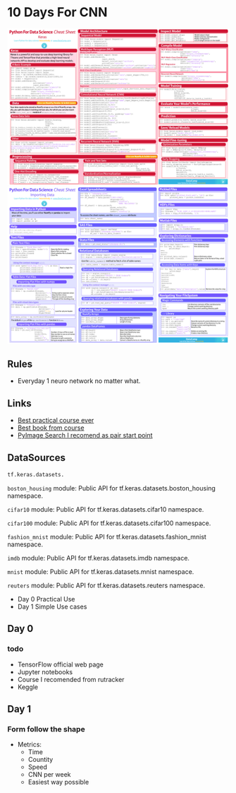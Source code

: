 # 10 Days For CNN


![Keras](CheetSheats\P-Keras.jpg)
![Keras](CheetSheats\P-ImportingData.jpg)

## Rules 

- Everyday 1 neuro network no matter what.

## Links

- [Best practical course ever](https://rutracker.org/forum/viewtopic.php?t=5872308)
- [Best book from course](https://nnmclub.to/forum/viewtopic.php?t=1476203)
- [PyImage Search I recomend as pair start point](https://www.pyimagesearch.com/)

## DataSources

```py
tf.keras.datasets.
```

`boston_housing` module: Public API for tf.keras.datasets.boston_housing namespace.

`cifar10`	module: Public API for tf.keras.datasets.cifar10 namespace.

`cifar100`	module: Public API for tf.keras.datasets.cifar100 namespace.

`fashion_mnist`	module: Public API for tf.keras.datasets.fashion_mnist namespace.

`imdb`		module: Public API for tf.keras.datasets.imdb namespace.

`mnist`	 	module: Public API for tf.keras.datasets.mnist namespace.

`reuters`	module: Public API for tf.keras.datasets.reuters namespace.




- Day 0 Practical Use
- Day 1 Simple Use cases


## Day 0 

###  todo

- TensorFlow official web page
- Jupyter notebooks
- Course I recomended from rutracker
- Keggle


## Day 1

### Form follow the shape

- Metrics:
	- Time
	- Countity 
	- Speed 
	- CNN per week
	- Easiest way possible

